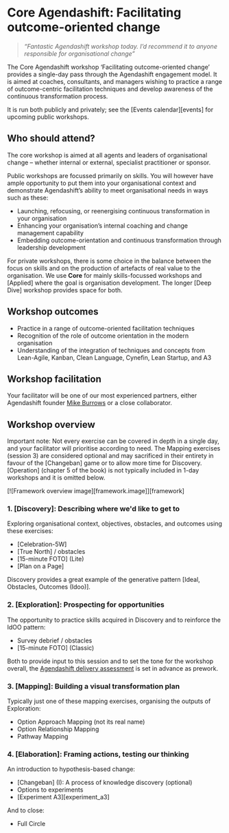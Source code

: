 # Core Agendashift: Facilitating outcome-oriented change

> *“Fantastic Agendashift workshop today. I’d recommend it to anyone responsible for organisational change”*

The Core Agendashift workshop ‘Facilitating outcome-oriented change’ provides a single-day pass through the Agendashift engagement model. It is aimed at coaches, consultants, and managers wishing to practice a range of outcome-centric facilitation techniques and develop awareness of the continuous transformation process.

It is run both publicly and privately; see the [Events calendar][events] for upcoming public workshops.

## Who should attend?

The core workshop is aimed at all agents and leaders of organisational change – whether internal or external, specialist practitioner or sponsor.

Public workshops are focussed primarily on skills. You will however have ample opportunity to put them into your organisational context and demonstrate Agendashift’s ability to meet organisational needs in ways such as these:

  * Launching, refocusing, or reenergising continuous transformation in your organisation
  * Enhancing your organisation’s internal coaching and change management capability
  * Embedding outcome-orientation and continuous transformation through leadership development

For private workshops, there is some choice in the balance between the focus on skills and on the production of artefacts of real value to the organisation. We use **Core** for mainly skills-focussed workshops and [Applied] where the goal is organisation development. The longer [Deep Dive] workshop provides space for both.

## Workshop outcomes

  * Practice in a range of outcome-oriented facilitation techniques
  * Recognition of the role of outcome orientation in the modern organisation
  * Understanding of the integration of techniques and concepts from Lean-Agile, Kanban, Clean Language, Cynefin, Lean Startup, and A3

## Workshop facilitation

Your facilitator will be one of our most experienced partners, either Agendashift founder [Mike Burrows](/mike) or a close collaborator.

## Workshop overview

Important note: Not every exercise can be covered in depth in a single day, and your facilitator will prioritise according to need. The Mapping exercises (session 3) are considered optional and may sacrificed in their entirety in favour of the [Changeban] game or to allow more time for Discovery. [Operation] \(chapter 5 of the book) is not typically included in 1-day workshops and it is omitted below.

[![Framework overview image][framework.image]][framework]

### 1. [Discovery]: Describing where we'd like to get to

Exploring organisational context, objectives, obstacles, and outcomes using these exercises:

  * [Celebration-5W]
  * [True North] / obstacles
  * [15-minute FOTO] \(Lite)
  * [Plan on a Page]

Discovery provides a great example of the generative pattern [Ideal, Obstacles, Outcomes (Idoo)].

### 2. [Exploration]: Prospecting for opportunities

The opportunity to practice skills acquired in Discovery and to reinforce the IdOO pattern: 

  * Survey debrief / obstacles
  * [15-minute FOTO] \(Classic)

Both to provide input to this session and to set the tone for the workshop overall, the [Agendashift delivery assessment](assessments) is set in advance as prework.

### 3. [Mapping]: Building a visual transformation plan

Typically just one of these mapping exercises, organising the outputs of Exploration:

  * Option Approach Mapping (not its real name)
  * Option Relationship Mapping
  * Pathway Mapping

### 4. [Elaboration]: Framing actions, testing our thinking

An introduction to hypothesis-based change:

  * [Changeban] (I): A process of knowledge discovery (optional)
  * Options to experiments
  * [Experiment A3][experiment_a3]

And to close:

  * Full Circle

